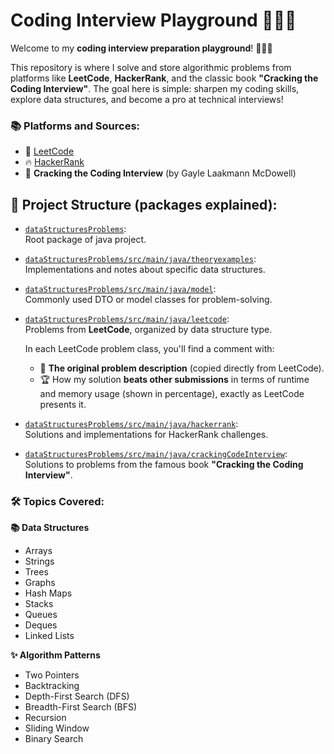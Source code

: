 # Coding Interview Playground 🚀👩‍💻

Welcome to my **coding interview preparation playground**! 👩‍💻✨

This repository is where I solve and store algorithmic problems from platforms like **LeetCode**, **HackerRank**, and the classic book **"Cracking the Coding Interview"**. The goal here is simple: sharpen my coding skills, explore data structures, and become a pro at technical interviews!


### 📚 Platforms and Sources:
- 🔗 [LeetCode](https://leetcode.com/)
- 🔥 [HackerRank](https://www.hackerrank.com/)
- 📖 **Cracking the Coding Interview** (by Gayle Laakmann McDowell)


## 📂 Project Structure (packages explained):

- [`dataStructuresProblems`](./dataStructuresProblems):  
  Root package of java project.

- [`dataStructuresProblems/src/main/java/theoryexamples`](./dataStructuresProblems/src/main/java/theoryexamples):  
  Implementations and notes about specific data structures.

- [`dataStructuresProblems/src/main/java/model`](./dataStructuresProblems/src/main/java/model):  
  Commonly used DTO or model classes for problem-solving.

- [`dataStructuresProblems/src/main/java/leetcode`](./dataStructuresProblems/src/main/java/leetcode):  
  Problems from **LeetCode**, organized by data structure type. 
  
    In each LeetCode problem class, you'll find a comment with:

    - 📖 **The original problem description** (copied directly from LeetCode).
    - 🏆 How my solution **beats other submissions** in terms of runtime and memory usage (shown in percentage), exactly as LeetCode presents it.

- [`dataStructuresProblems/src/main/java/hackerrank`](./dataStructuresProblems/src/main/java/hackerrank):  
  Solutions and implementations for HackerRank challenges.

- [`dataStructuresProblems/src/main/java/crackingCodeInterview`](./dataStructuresProblems/src/main/java/crackingCodeInterview):  
  Solutions to problems from the famous book **"Cracking the Coding Interview"**.


### 🛠️ Topics Covered:

**📚 Data Structures**
- Arrays
- Strings
- Trees
- Graphs
- Hash Maps
- Stacks
- Queues
- Deques
- Linked Lists

**✨ Algorithm Patterns**
- Two Pointers
- Backtracking
- Depth-First Search (DFS)
- Breadth-First Search (BFS)
- Recursion
- Sliding Window
- Binary Search
